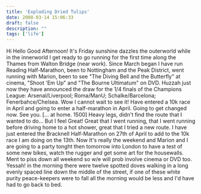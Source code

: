 ```yaml
---
title: 'Exploding Dried Tulips'
date: 2008-03-14 15:06:33
draft: false
description: ""
tags: ['life']
---
```


Hi Hello Good Afternoon! It's Friday sunshine dazzles the outerworld while in the innerworld I get ready to go running for the first time along the Thames from Walton Bridge (near work). Since March began I have run Reading Half-Marathon, been to Nottingham and the Peak District, went running with Marion, been to see "The Diving Bell and the Butterfly" at cinema, "Shoot 'Em Up" and "The Bourne Ultimatum" on DVD. Huzzah just now they have announced the draw for the 1/4 finals of the Champions League: Arsenal/Liverpool; Roma/ManU; Schalke/Barcelona; Fenerbahce/Chelsea. Wow I cannot wait to see it! Have entered a 10k race in April and going to enter a half-marathon in April. Going to get changed now. See you. \[... at home. 1500\] Heavy legs, didn't find the route that I wanted to do... But I feel Great! Great that I went running, that I went running before driving home to a hot shower, great that I tried a new route. I have just entered the Bracknell Half-Marathon on 27th of April to add to the 10k race I am doing on the 13th. Now It's really the weekend and Marion and I are going to a party tonght then tomorrow into London to have a test of some new bikes, watch the rugger and get some art for the housewalls. Ment to piss down all weekend so w/e will prob involve cinema or DVD too. Yessah! in the morning there were twelve spotted doves walking in a long evenly spaced line down the middle of the street, if one of these white purity peace-keepers were to fall all the morning would be less and I'd have had to go back to bed.